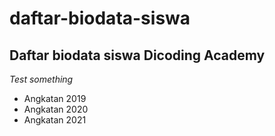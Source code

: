 # daftar-biodata-siswa

## Daftar biodata siswa Dicoding Academy

*Test something*
- Angkatan 2019
- Angkatan 2020
- Angkatan 2021
